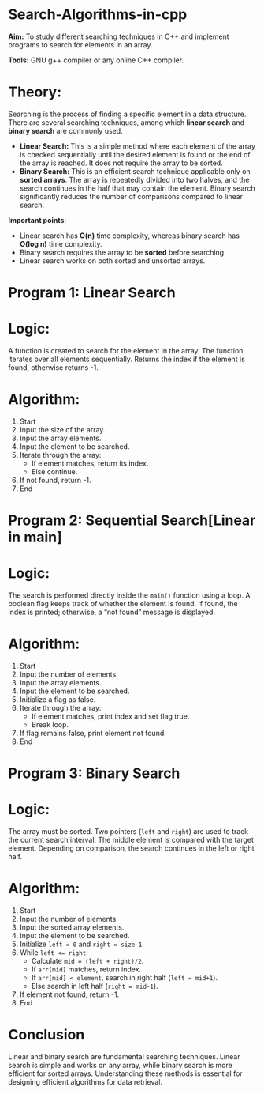 # Search-Algorithms-in-cpp

**Aim:** To study different searching techniques in C++ and implement programs to search for elements in an array.  

**Tools:** GNU g++ compiler or any online C++ compiler.  

# Theory:
Searching is the process of finding a specific element in a data structure. There are several searching techniques, among which **linear search** and **binary search** are commonly used.  

- **Linear Search:** This is a simple method where each element of the array is checked sequentially until the desired element is found or the end of the array is reached. It does not require the array to be sorted.  
- **Binary Search:** This is an efficient search technique applicable only on **sorted arrays**. The array is repeatedly divided into two halves, and the search continues in the half that may contain the element. Binary search significantly reduces the number of comparisons compared to linear search.  

**Important points**:  
- Linear search has **O(n)** time complexity, whereas binary search has **O(log n)** time complexity.  
- Binary search requires the array to be **sorted** before searching.  
- Linear search works on both sorted and unsorted arrays.  


# Program 1: Linear Search  

# Logic:
A function is created to search for the element in the array. The function iterates over all elements sequentially. Returns the index if the element is found, otherwise returns -1.  

# Algorithm:  
1. Start  
2. Input the size of the array.  
3. Input the array elements.  
4. Input the element to be searched.  
5. Iterate through the array:  
   - If element matches, return its index.  
   - Else continue.  
6. If not found, return -1.  
7. End  


# Program 2: Sequential Search[Linear in main]

# Logic:  
The search is performed directly inside the `main()` function using a loop. A boolean flag keeps track of whether the element is found. If found, the index is printed; otherwise, a “not found” message is displayed.  

# Algorithm:  
1. Start  
2. Input the number of elements.  
3. Input the array elements.  
4. Input the element to be searched.  
5. Initialize a flag as false.  
6. Iterate through the array:  
   - If element matches, print index and set flag true.  
   - Break loop.  
7. If flag remains false, print element not found.  
8. End  


# Program 3: Binary Search  

# Logic:
The array must be sorted. Two pointers (`left` and `right`) are used to track the current search interval. The middle element is compared with the target element. Depending on comparison, the search continues in the left or right half.  

# Algorithm:  
1. Start  
2. Input the number of elements.  
3. Input the sorted array elements.  
4. Input the element to be searched.  
5. Initialize `left = 0` and `right = size-1`.  
6. While `left <= right`:  
   - Calculate `mid = (left + right)/2`.  
   - If `arr[mid]` matches, return index.  
   - If `arr[mid] < element`, search in right half (`left = mid+1`).  
   - Else search in left half (`right = mid-1`).  
7. If element not found, return -1.  
8. End  



# **Conclusion**  
Linear and binary search are fundamental searching techniques. Linear search is simple and works on any array, while binary search is more efficient for sorted arrays. Understanding these methods is essential for designing efficient algorithms for data retrieval.
